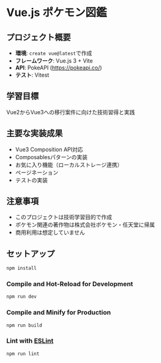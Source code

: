 # Vue.js ポケモン図鑑

## プロジェクト概要

- **環境**: `create vue@latest`で作成
- **フレームワーク**: Vue.js 3 + Vite
- **API**: PokeAPI (<https://pokeapi.co/>)
- **テスト**: Vitest

## 学習目標

Vue2からVue3への移行案件に向けた技術習得と実践

## 主要な実装成果

- Vue3 Composition API対応
- Composablesパターンの実装
- お気に入り機能（ローカルストレージ連携）
- ページネーション
- テストの実装

## 注意事項

- このプロジェクトは技術学習目的で作成
- ポケモン関連の著作物は株式会社ポケモン・任天堂に帰属
- 商用利用は想定していません

## セットアップ

```sh
npm install
```

### Compile and Hot-Reload for Development

```sh
npm run dev
```

### Compile and Minify for Production

```sh
npm run build
```

### Lint with [ESLint](https://eslint.org/)

```sh
npm run lint
```
